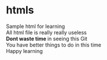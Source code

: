 # htmls
Sample html for learning <BR>
All html file is really really useless <BR>
<B>Dont waste time </B>in seeing this Git <BR>
You have better things to do in this time <BR>
Happy learning 
